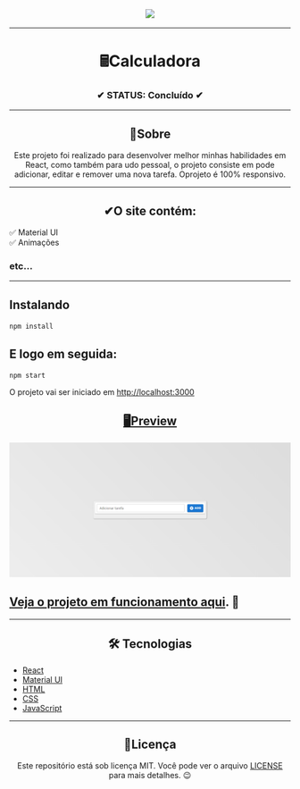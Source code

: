 <div align="center">
  <img width="200" src="https://cdn-icons-png.flaticon.com/512/4472/4472515.png">
</div>

---

<h1 align="center">🖩Calculadora</h1>
<h3 align="center">✔ STATUS: Concluído ✔</h3>

---

<h2 align="center">📖Sobre</h2>

<p align="center">Este projeto foi realizado para desenvolver melhor minhas habilidades em React, como também para udo pessoal, o projeto consiste em pode adicionar, editar e remover uma nova tarefa. Oprojeto é 100% responsivo.</p>

---

<h2 align="center">✔O site contém:</h2>

✅ Material UI<br>
✅ Animações<br>
### etc...
---

<h2>Instalando</h2>

```
npm install
```

<h2>E logo em seguida:</h2>

```
npm start
```

<p>O projeto vai ser iniciado em <a target="_blank" href='http://localhost:3000'>http://localhost:3000</p>

<h2 align="center">🖥Preview</h2>

<img src="readme_imgs\todo list view.PNG" alt="Previw desktop"></img>
<br>

<h2> Veja o projeto em funcionamento <a target="_blank" href="https://to-do-list-react-projeto.netlify.app/">aqui</a>. 🧐</h2>

---

<h2 align="center">🛠 Tecnologias</h2>

- [React](https://pt-br.reactjs.org/)
- [Material UI](https://mui.com/pt/)
- [HTML](https://html.com/)
- [CSS](https://developer.mozilla.org/pt-BR/docs/Web/CSS)
- [JavaScript](https://www.javascript.com/)

---

<h2 align="center">📝Licença</h2>

<p align="center">
   Este repositório está sob licença MIT. Você pode ver o arquivo <a href="https://github.com/gabriell-c/Calculadora/blob/main/License"> LICENSE</a>
   para mais detalhes. 😉
</p>
